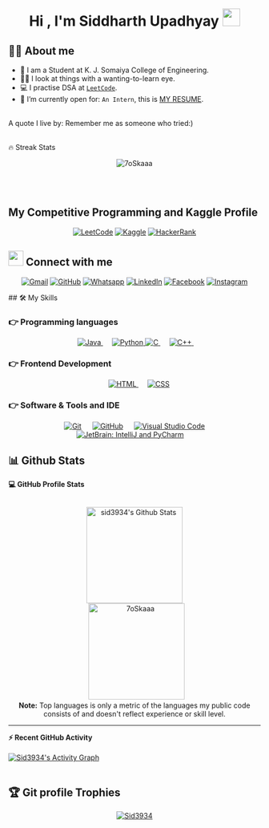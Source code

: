 <h1 align="center">Hi , I'm Siddharth Upadhyay <img src="https://media.giphy.com/media/hvRJCLFzcasrR4ia7z/giphy.gif" width="35"></h1>
<p align="center">

## :sassy_man:  About me
- :school: I am a Student at K. J. Somaiya College of Engineering.
- :technologist: I look at things with a wanting-to-learn eye.   
- :computer: I practise DSA at [`LeetCode`](https://leetcode.com/sid_3945/).
- :thinking: I’m currently open for: `An Intern`, this is [MY RESUME](https://www.canva.com/design/DAFIMYwSyiQ/WZJXgbjnYLn0MpGp7iVB8Q/view?utm_content=DAFIMYwSyiQ&utm_campaign=designshare&utm_medium=link2&utm_source=sharebutton).
<br>
A quote I live by: Remember me as someone who tried:) <br><br>

🔥 Streak Stats
<p align="center"><img src="https://github-readme-streak-stats.herokuapp.com/?user=sid3934&theme=algolia" alt="7oSkaaa" /></p>
<br>
<br>

## My Competitive Programming and Kaggle Profile
<p align="center">
  	<a href="https://leetcode.com/sid_3945/"><img src="https://miro.medium.com/max/1400/1*kBWo_GWrG58h28kDHwnBfg.png" alt="LeetCode"/></a>
	<a href="https://www.kaggle.com/sid3945"><img src="https://www.dataapplab.com/wp-content/uploads/2016/10/kaggle-logo-transparent-300.png" alt="Kaggle"/></a>
	<a href="https://www.hackerrank.com/siddharth_su"><img src="https://www.hackerrank.com/wp-content/uploads/2018/08/hackerrank_logo.png" alt="HackerRank"/></a>
</p>

## <img src="https://media.giphy.com/media/iY8CRBdQXODJSCERIr/giphy.gif" width="30px"> Connect with me
<p align="center">
	<a href="mailto:sidu2911@gmail.com"><img img src="https://img.shields.io/badge/gmail-%23EA4335.svg?style=plastic&logo=gmail&logoColor=white" alt="Gmail"/></a>
	<a href="https://github.com/sid3934"><img src="https://img.shields.io/badge/github-%23181717.svg?style=plastic&logo=github&logoColor=white" alt="GitHub"/></a>
	<a href="https://wa.me/919022265653"><img src="https://img.shields.io/badge/whatsapp-%2325D366.svg?style=plastic&logo=whatsapp&logoColor=white" alt="Whatsapp"/></a>
	<a href="https://www.linkedin.com/in/siddharth-upadhyay-1a37a71b3/"><img src="https://img.shields.io/badge/linkedin-%230A66C2.svg?style=plastic&logo=linkedin&logoColor=white" alt="LinkedIn"/></a>
	<a href="https://www.facebook.com/siddharth.upadhyay.12"><img src="https://img.shields.io/badge/facebook-%231877F2.svg?style=plastic&logo=facebook&logoColor=white" alt="Facebook"/></a>
	<a href="https://www.instagram.com/sid_3945/"><img src="https://img.shields.io/badge/instagram-%23E4405F.svg?style=plastic&logo=instagram&logoColor=white" alt="Instagram"/></a>
</p>
## 🛠️ My Skills

### 👉 Programming languages
<p align="center"> 
  &emsp; 
  <a href="https://www.java.com" target="_blank"> 
    <img alt="Java" src="https://img.shields.io/badge/Java-%23007396.svg?style=plastic&logo=java&logoColor=white">
  </a>
  &emsp;
   <a href="https://www.python.org" target="_blank">
    <img alt="Python" src="https://img.shields.io/badge/Python%20-%2314354C.svg?style=plastic&logo=python&logoColor=white">
  </a>
    <a href="https://www.cprogramming.com/" target="_blank"> 
    <img alt="C" src="https://img.shields.io/badge/C%20-%232370ED.svg?style=plastic&logo=c&logoColor=white">
  </a> 
  &emsp;
  <a href="https://www.w3schools.com/cpp/" target="_blank"> 
    <img alt="C++" src="https://img.shields.io/badge/C++%20-%2300599C.svg?style=plastic&logo=c%2B%2B&logoColor=white">
  </a> 
  &emsp;
</p>

### 👉 Frontend Development
<p align="center"> 
  &emsp; 
  <a href="https://www.w3.org/html/" target="_blank"> 
   <img alt="HTML" src="https://img.shields.io/badge/HTML5%20-%23E34F26.svg?style=plastic&logo=html5&logoColor=white">
  </a>   
  &emsp;
  <a href="https://www.w3schools.com/css/" target="_blank">
    <img alt="CSS" src="https://img.shields.io/badge/CSS%20-%231572B6.svg?style=plastic&logo=css3&logoColor=white">
  </a> 
</p>

 ### 👉 Software & Tools and IDE 
<p align="center">
  &emsp;
    <a href="#"><img alt="Git" src="https://img.shields.io/badge/Git%20-%23F05033.svg?style=plastic&logo=git&logoColor=white"></a>
  &emsp;
    <a href="#"><img alt="GitHub" src="https://img.shields.io/badge/github-%23181717.svg?style=plastic&logo=github&logoColor=white"></a>
  &emsp;
    <a href="#"><img alt="Visual Studio Code" src="https://img.shields.io/badge/Visual%20Studio%20Code-0078d7.svg?style=plastic&logo=visual-studio-code&logoColor=white"></a>
  &emsp;
    <a href="#"><img alt="JetBrain: IntelliJ and PyCharm" src="https://img.shields.io/badge/jetbrains-%23000000.svg?style=plastic&logo=jetbrains&logoColor=white" /></a>
  &emsp;
  </a>
</p>

## 📊 Github Stats

  <summary><b>💻 GitHub Profile Stats</b></summary>
  <br/>
  <p align="center">
    <a href="https://github.com/anuraghazra/github-readme-stats"><img alt="sid3934's Github Stats" src="https://github-readme-stats.vercel.app/api?username=sid3934&show_icons=true&count_private=true&theme=algolia" height="192px"/></a>
<br/>
  &nbsp;
	  <img src="https://github-readme-stats.vercel.app/api/top-langs?username=sid3934&langs_count=10&show_icons=true&locale=en&layout=compact&theme=algolia" alt="7oSkaaa" height="192px"/>
  <br/>
  <b>Note:</b> Top languages is only a metric of the languages my public code consists of and doesn't reflect experience or skill level.
  </p>

----

  <summary><b>⚡ Recent GitHub Activity</b></summary>
  <br/>
   <a href="https://github.com/sid3934"><img alt="Sid3934's Activity Graph" src="https://activity-graph.herokuapp.com/graph?username=sid3934&custom_title=Sid3934's%20Contribution%20Graph&theme=react-dark" /></a>
  <br/>
<br/>

## :trophy: Git profile Trophies

<p align="center"> <a href="https://github.com/ryo-ma/github-profile-trophy"><img src="https://github-profile-trophy.vercel.app/?username=sid3934&layout=compact&theme=algolia" alt="Sid3934" /></a> </p>
